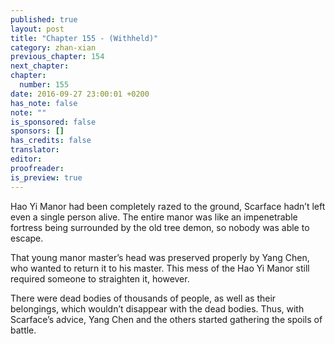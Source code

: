 ```yaml
---
published: true
layout: post
title: "Chapter 155 - (Withheld)"
category: zhan-xian
previous_chapter: 154
next_chapter:
chapter:
  number: 155
date: 2016-09-27 23:00:01 +0200
has_note: false
note: ""
is_sponsored: false
sponsors: []
has_credits: false
translator:
editor:
proofreader:
is_preview: true
---
```

Hao Yi Manor had been completely razed to the ground, Scarface hadn’t left even a single person alive. The entire manor was like an impenetrable fortress being surrounded by the old tree demon, so nobody was able to escape.

That young manor master’s head was preserved properly by Yang Chen, who wanted to return it to his master. This mess of the Hao Yi Manor still required someone to straighten it, however.

There were dead bodies of thousands of people, as well as their belongings, which wouldn’t disappear with the dead bodies. Thus, with Scarface’s advice, Yang Chen and the others started gathering the spoils of battle. 
